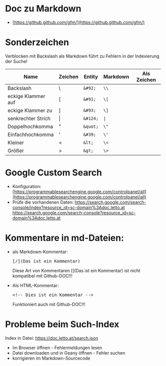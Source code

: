 # Doc zu Markdown
* [https://github.github.com/gfm/](https://github.github.com/gfm/)

# Sonderzeichen

Verblocken mit Backslash als Markdown führt zu Fehlern in der Indexierung der Suche!

| Name               | Zeichen | Entity   | Markdown | Als Zeichen |
|--------------------|---------|----------|----------|-------------|
| Backslash          | &#92;   | `&#92;`  | `\\`     |           |
| eckige Klammer auf | &#91;   | `&#91;`  | `\[`     |           |
| eckige Klammer zu  | &#93;   | `&#93;`  | `\]`     |           |
| senkrechter Strich | &#124;  | `&#124;` | `\|`     |           |
| Doppelhochkomma    | &quot;  | `&quot;` | `\"`     |           |
| Einfachhochkomma   | &#39;   | `&#39;`  | `\'`     |           |
| Kleiner            | &lt;    | `&lt;`   | `\<`     |           |
| Größer             | &gt;    | `&gt;`   | `\>`     |           |


# Google Custom Search
* Konfiguration: [https://programmablesearchengine.google.com/controlpanel/all](https://programmablesearchengine.google.com/controlpanel/all)
* Prüfe die vorhandenen Daten: https://search.google.com/search-console/index?resource_id=sc-domain%3Adoc.letto.at
  https://search.google.com/search-console?resource_id=sc-domain%3Adoc.letto.at

# Kommentare in md-Dateien:
* als Markdown-Kommentar:
  <pre>&#91;/&#93;(Das ist ein Kommentar)</pre>
  
  Diese Art von Kommentaren [](Das ist ein Kommentar) ist nicht kompatibel mit Github-DOC!!!<br>

* Als HTML-Kommentar:
  <pre>&lt;!-- Dies ist ein Kommentar --&gt;</pre>

  Funktioniert auch <!-- Das ist ein Kommentar --> mit Github-DOC!!!


# Probleme beim Such-Index
Index in Datei: https://doc.letto.at/search.json
* Im Browser öffnen - Fehlermeldungen lesen
* Datei downloaden und in Geany öffnen - Fehler suchen
* korrigieren im Markdown-Sourcecode